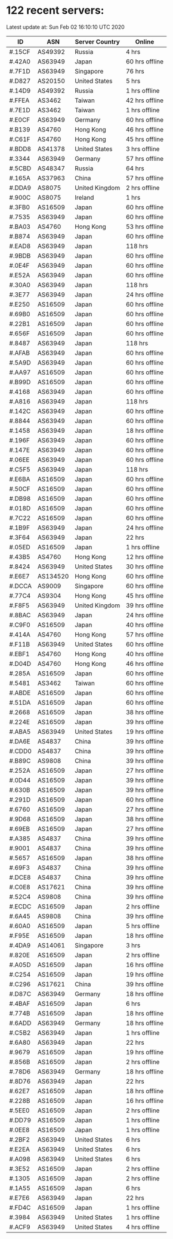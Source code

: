 # 122 recent servers:

Latest update at: Sun Feb 02 16:10:10 UTC 2020

| ID | ASN | Server Country | Online |
| -- | --- | -------------- | ------ |
| #.15CF | AS49392 | Russia | 4 hrs |
| #.42A0 | AS63949 | Japan | 60 hrs offline |
| #.7F1D | AS63949 | Singapore | 76 hrs |
| #.D827 | AS20150 | United States | 5 hrs |
| #.14D9 | AS49392 | Russia | 1 hrs offline |
| #.FFEA | AS3462 | Taiwan | 42 hrs offline |
| #.7E1D | AS3462 | Taiwan | 1 hrs offline |
| #.E0CF | AS63949 | Germany | 60 hrs offline |
| #.B139 | AS4760 | Hong Kong | 46 hrs offline |
| #.C61F | AS4760 | Hong Kong | 45 hrs offline |
| #.BDD8 | AS41378 | United States | 3 hrs offline |
| #.3344 | AS63949 | Germany | 57 hrs offline |
| #.5CBD | AS48347 | Russia | 64 hrs |
| #.165A | AS37963 | China | 57 hrs offline |
| #.DDA9 | AS8075 | United Kingdom | 2 hrs offline |
| #.900C | AS8075 | Ireland | 1 hrs |
| #.3FB0 | AS16509 | Japan | 60 hrs offline |
| #.7535 | AS63949 | Japan | 60 hrs offline |
| #.BA03 | AS4760 | Hong Kong | 53 hrs offline |
| #.B874 | AS63949 | Japan | 60 hrs offline |
| #.EAD8 | AS63949 | Japan | 118 hrs |
| #.9BDB | AS63949 | Japan | 60 hrs offline |
| #.0E4F | AS63949 | Japan | 60 hrs offline |
| #.E52A | AS63949 | Japan | 60 hrs offline |
| #.30A0 | AS63949 | Japan | 118 hrs |
| #.3E77 | AS63949 | Japan | 24 hrs offline |
| #.E250 | AS16509 | Japan | 60 hrs offline |
| #.69B0 | AS16509 | Japan | 60 hrs offline |
| #.22B1 | AS16509 | Japan | 60 hrs offline |
| #.656F | AS16509 | Japan | 60 hrs offline |
| #.8487 | AS63949 | Japan | 118 hrs |
| #.AFAB | AS63949 | Japan | 60 hrs offline |
| #.5A9D | AS63949 | Japan | 60 hrs offline |
| #.AA97 | AS16509 | Japan | 60 hrs offline |
| #.B99D | AS16509 | Japan | 60 hrs offline |
| #.4168 | AS63949 | Japan | 60 hrs offline |
| #.A816 | AS63949 | Japan | 118 hrs |
| #.142C | AS63949 | Japan | 60 hrs offline |
| #.8844 | AS63949 | Japan | 60 hrs offline |
| #.1458 | AS63949 | Japan | 18 hrs offline |
| #.196F | AS63949 | Japan | 60 hrs offline |
| #.147E | AS63949 | Japan | 60 hrs offline |
| #.06EE | AS63949 | Japan | 60 hrs offline |
| #.C5F5 | AS63949 | Japan | 118 hrs |
| #.E6BA | AS16509 | Japan | 60 hrs offline |
| #.50CF | AS16509 | Japan | 60 hrs offline |
| #.DB98 | AS16509 | Japan | 60 hrs offline |
| #.018D | AS16509 | Japan | 60 hrs offline |
| #.7C22 | AS16509 | Japan | 60 hrs offline |
| #.1B9F | AS63949 | Japan | 24 hrs offline |
| #.3F64 | AS63949 | Japan | 22 hrs |
| #.05ED | AS16509 | Japan | 1 hrs offline |
| #.43B5 | AS4760 | Hong Kong | 12 hrs offline |
| #.8424 | AS63949 | United States | 30 hrs offline |
| #.E6E7 | AS134520 | Hong Kong | 60 hrs offline |
| #.DCCA | AS9009 | Singapore | 60 hrs offline |
| #.77C4 | AS9304 | Hong Kong | 45 hrs offline |
| #.F8F5 | AS63949 | United Kingdom | 39 hrs offline |
| #.8BAC | AS63949 | Japan | 24 hrs offline |
| #.C9F0 | AS16509 | Japan | 40 hrs offline |
| #.414A | AS4760 | Hong Kong | 57 hrs offline |
| #.F11B | AS63949 | United States | 60 hrs offline |
| #.EBF1 | AS4760 | Hong Kong | 40 hrs offline |
| #.D04D | AS4760 | Hong Kong | 46 hrs offline |
| #.285A | AS16509 | Japan | 60 hrs offline |
| #.5481 | AS3462 | Taiwan | 60 hrs offline |
| #.ABDE | AS16509 | Japan | 60 hrs offline |
| #.51DA | AS16509 | Japan | 60 hrs offline |
| #.2668 | AS16509 | Japan | 38 hrs offline |
| #.224E | AS16509 | Japan | 39 hrs offline |
| #.ABA5 | AS63949 | United States | 19 hrs offline |
| #.DA6E | AS4837 | China | 39 hrs offline |
| #.CDD0 | AS4837 | China | 39 hrs offline |
| #.B89C | AS9808 | China | 39 hrs offline |
| #.252A | AS16509 | Japan | 27 hrs offline |
| #.0D44 | AS16509 | Japan | 39 hrs offline |
| #.630B | AS16509 | Japan | 39 hrs offline |
| #.291D | AS16509 | Japan | 60 hrs offline |
| #.6760 | AS16509 | Japan | 27 hrs offline |
| #.9D68 | AS16509 | Japan | 38 hrs offline |
| #.69EB | AS16509 | Japan | 27 hrs offline |
| #.A385 | AS4837 | China | 39 hrs offline |
| #.9001 | AS4837 | China | 39 hrs offline |
| #.5657 | AS16509 | Japan | 38 hrs offline |
| #.69F3 | AS4837 | China | 39 hrs offline |
| #.DCE8 | AS4837 | China | 39 hrs offline |
| #.C0E8 | AS17621 | China | 39 hrs offline |
| #.52C4 | AS9808 | China | 39 hrs offline |
| #.ECDC | AS16509 | Japan | 2 hrs offline |
| #.6A45 | AS9808 | China | 39 hrs offline |
| #.60A0 | AS16509 | Japan | 5 hrs offline |
| #.F95E | AS16509 | Japan | 18 hrs offline |
| #.4DA9 | AS14061 | Singapore | 3 hrs |
| #.820E | AS16509 | Japan | 2 hrs offline |
| #.A05D | AS16509 | Japan | 16 hrs offline |
| #.C254 | AS16509 | Japan | 19 hrs offline |
| #.C296 | AS17621 | China | 39 hrs offline |
| #.D87C | AS63949 | Germany | 18 hrs offline |
| #.4BAF | AS16509 | Japan | 6 hrs |
| #.774B | AS16509 | Japan | 18 hrs offline |
| #.6ADD | AS63949 | Germany | 18 hrs offline |
| #.C5B2 | AS63949 | Japan | 1 hrs offline |
| #.6A80 | AS63949 | Japan | 22 hrs |
| #.9679 | AS16509 | Japan | 19 hrs offline |
| #.856B | AS16509 | Japan | 2 hrs offline |
| #.78D6 | AS63949 | Germany | 18 hrs offline |
| #.8D76 | AS63949 | Japan | 22 hrs |
| #.62E7 | AS16509 | Japan | 18 hrs offline |
| #.228B | AS16509 | Japan | 16 hrs offline |
| #.5EE0 | AS16509 | Japan | 2 hrs offline |
| #.DD79 | AS16509 | Japan | 1 hrs offline |
| #.0EE8 | AS16509 | Japan | 1 hrs offline |
| #.2BF2 | AS63949 | United States | 6 hrs |
| #.E2EA | AS63949 | United States | 6 hrs |
| #.A098 | AS63949 | United States | 6 hrs |
| #.3E52 | AS16509 | Japan | 2 hrs offline |
| #.1305 | AS16509 | Japan | 2 hrs offline |
| #.1A55 | AS16509 | Japan | 6 hrs |
| #.E7E6 | AS63949 | Japan | 22 hrs |
| #.FD4C | AS16509 | Japan | 1 hrs offline |
| #.3984 | AS63949 | United States | 1 hrs offline |
| #.ACF9 | AS63949 | United States | 4 hrs offline |


